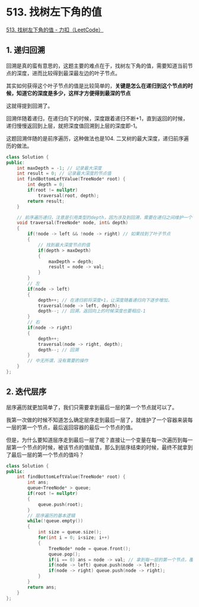 # 513. 找树左下角的值

[513. 找树左下角的值 - 力扣（LeetCode）](https://leetcode.cn/problems/find-bottom-left-tree-value/)



## 1. 递归回溯

回溯是真的蛮有意思的，这题主要的难点在于，找树左下角的值，需要知道当前节点的深度，进而比较得到最深最左边的叶子节点。

其实如何获得这个叶子节点的值是比较简单的，**关键是怎么在递归到这个节点的时候，知道它的深度是多少，这样才方便得到最深的节点**

这就得提到回溯了。

回溯伴随着递归，在递归向下的时候，深度跟着递归不断+1，直到返回的时候，递归慢慢返回到上层，就把深度值回溯到上层的深度即-1。

这题回溯伴随的是前序遍历，这种做法也是104. 二叉树的最大深度，递归前序遍历的做法。

```c++
class Solution {
public:
    int maxDepth = -1; // 记录最大深度
    int result = 0; // 记录最大深度的节点值
    int findBottomLeftValue(TreeNode* root) {
        int depth = 0;
        if(root != nullptr)
            traversal(root, depth);
        return result; 
    }

    // 前序遍历递归，注意是引用类型的depth，因为涉及到回溯，需要在递归之间维护一个记录每个节点深度的变量
    void traversal(TreeNode* node, int& depth)
    {
        if(!node -> left && !node -> right) // 如果找到了叶子节点
        {
            // 找到最大深度节点的值
            if(depth > maxDepth)
            {
                maxDepth = depth;
                result = node -> val;
            }
        }
        // 左
        if(node -> left)
        {
            depth++; // 在递归前将深度+1，让深度随着递归向下逐步增加，
            traversal(node -> left, depth);
            depth--; // 回溯，返回向上的时候深度也要相应-1
        }
        // 右
        if(node -> right)
        {
            depth++;
            traversal(node -> right, depth);
            depth--; // 回溯
        }
        // 中无所谓，没有需要的操作
    }
};
```





## 2. 迭代层序

层序遍历就更加简单了，我们只需要拿到最后一层的第一个节点就可以了。

我第一次做的时候不知道怎么确定层序走到最后一层了，就维护了一个容器来装每一层的第一个节点，最后返回容器的最后一个节点的值。

但是，为什么要知道层序走到最后一层了呢？直接让一个变量在每一次遍历到每一层第一个节点的时候，被该节点的值赋值，那么到层序结束的时候，最终不就拿到了最后一层的第一个节点的值吗？

```c++
class Solution {
public:
    int findBottomLeftValue(TreeNode* root) {
        int ans;
        queue<TreeNode* > queue;
        if(root != nullptr)
        {
            queue.push(root);
        }
        // 层序遍历的基本逻辑
        while(!queue.empty())
        {
            int size = queue.size();
            for(int i = 0; i<size; i++)
            {
                TreeNode* node = queue.front();
                queue.pop();
                if(i == 0) ans = node -> val; // 拿到每一层的第一个节点，覆盖赋值
                if(node -> left) queue.push(node -> left);
                if(node -> right) queue.push(node -> right);
            }
        }
        return ans;
    }
};
```



